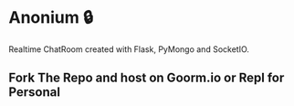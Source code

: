 # Anonium 🔒

Realtime ChatRoom created with Flask, PyMongo and SocketIO.

<h2>Fork The Repo and host on Goorm.io or Repl for Personal</h2>


